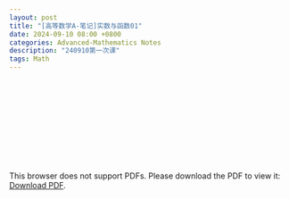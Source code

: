 ```yaml
---
layout: post
title: "[高等数学A-笔记]实数与函数01"
date: 2024-09-10 08:00 +0800
categories: Advanced-Mathematics Notes
description: "240910第一次课"
tags: Math
---
```

<!-- ![](../assets/pdfs/la-01.pdf) -->
<!-- For ios users:[Download](https://github.com/PhotonYan/PhotonYan.github.io/blob/gh-pages/pdfs/la-01.pdf)

<object data="{{ site.url }}{{ site.baseurl }}/assets/pdfs/la-01.pdf" type="application/pdf"></object> -->

<object data="{{ site.url }}/assets/pdfs/am-01.pdf" type="application/pdf" width="700px" height="700px">
    <embed src="{{ site.url }}/assets/pdfs/am-01.pdf">
        <p>This browser does not support PDFs. Please download the PDF to view it: <a href="{{ site.url }}/assets/pdfs/am-01.pdf">Download PDF</a>.</p>
    </embed>
</object>